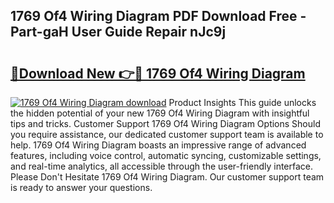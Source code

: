 ## 1769 Of4 Wiring Diagram PDF Download Free - Part-gaH User Guide Repair nJc9j

# <h2><a href="http://dfogg2n.blite.top/?on=1769+Of4+Wiring+Diagram">🔗Download New 👉🔴 1769 Of4 Wiring Diagram</a></h2>

[![1769 Of4 Wiring Diagram download](https://i.imgur.com/lujVjoI.png)](http://dfogg2n.blite.top/?on=1769+Of4+Wiring+Diagram)
Product Insights This guide unlocks the hidden potential of your new 1769 Of4 Wiring Diagram with insightful tips and tricks. Customer Support 1769 Of4 Wiring Diagram Options Should you require assistance, our dedicated customer support team is available to help. 1769 Of4 Wiring Diagram boasts an impressive range of advanced features, including voice control, automatic syncing, customizable settings, and real-time analytics, all accessible through the user-friendly interface. Please Don't Hesitate 1769 Of4 Wiring Diagram. Our customer support team is ready to answer your questions.
